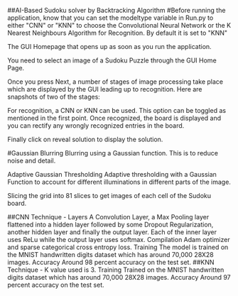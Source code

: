 ##AI-Based Sudoku solver by Backtracking Algorithm
#Before running the application, know that you can set the modeltype variable in Run.py to either "CNN" or "KNN" to choose the Convolutional Neural Network or the K Nearest Neighbours Algorithm for Recognition. By default it is set to "KNN" 


The GUI Homepage that opens up as soon as you run the application.


You need to select an image of a Sudoku Puzzle through the GUI Home Page.

Once you press Next, a number of stages of image processing take place which are displayed by the GUI leading up to recognition. Here are snapshots of two of the stages:

For recognition, a CNN or KNN can be used. This option can be toggled as mentioned in the first point. Once recognized, the board is displayed and you can rectify any wrongly recognized entries in the board.

Finally click on reveal solution to display the solution.

#Gaussian Blurring Blurring using a Gaussian function. This is to reduce noise and detail.

Adaptive Gaussian Thresholding Adaptive thresholding with a Gaussian Function to account for different illuminations in different parts of the image.

Slicing the grid into 81 slices to get images of each cell of the Sudoku board.

##CNN Technique -
Layers A Convolution Layer, a Max Pooling layer flattened into a hidden layer followed by some Dropout Regularization, another hidden layer and finally the output layer. Each of the inner layer uses ReLu while the output layer uses softmax.
Compilation Adam optimizer and sparse categorical cross entropy loss.
Training The model is trained on the MNIST handwritten digits dataset which has around 70,000 28X28 images.
Accuracy Around 98 percent accuracy on the test set.
##KNN Technique -
K value used is 3.
Training Trained on the MNIST handwritten digits dataset which has around 70,000 28X28 images.
Accuracy Around 97 percent accuracy on the test set.
